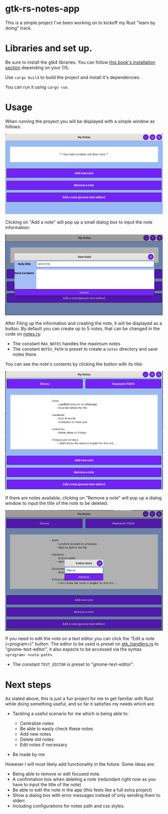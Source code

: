 # gtk-rs-notes-app
This is a simple project I've been working on to kickoff my Rust "learn by doing" track.

# Libraries and set up.
Be sure to install the gtk4 libraries. You can follow [this book's installation section](https://gtk-rs.org/gtk4-rs/stable/latest/book/installation.html) depending on your OS.

Use `cargo build` to build the project and install it's dependencies.

You can run it using `cargo run`.

# Usage

When running the proyect you will be displayed with a simple window as follows:

![fresh_open](media/fresh_open.png)

Clicking on "Add a note" will pop up a small dialog box to input the note information:

![add_note](media/add_note.png)

After Filing up the information and creating the note, it will be displayed as a button. By default you can create up to 5 notes, that can be changed in the code on [notes.rs](src/notes.rs):

- The constant `MAX_NOTES` handles the maximum notes
- The constant `NOTES_PATH` is preset to create a `notes` directory and save notes there.

You can see the note's contents by clicking the button with its title:

![note_contents](media/note_contents.png)

If there are notes available, clicking on "Remove a note" will pop up a dialog window to input the title of the note to be deleted:

![remove_note](media/remove_note.png)

If you need to edit the note on a text editor you can click the "Edit a note (\<program\>)" button. The editor to be used is preset on [gtk_handlers.rs](src/gtk_handlers.rs) to "gnome-text-editor", it also expects to be accessed via the syntax `<program> <note-path>`.

- The constant `TEXT_EDITOR` is preset to "gnome-text-editor".

# Next steps

As stated above, this is just a fun project for me to get familiar with Rust while doing something useful, and so far it satisfies my needs which are:
- Tackling a useful scenario for me which is being able to:
    - Centralize notes
    - Be able to easily check these notes
    - Add new notes
    - Delete old notes
    - Edit notes if necessary

- Be made by me

However I will most likely add functionality in the future. Some ideas are:
    
- Being able to remove or edit focused note.
- A confirmation box when deleting a note (redundant right now as you have to input the title of the note)
- Be able to edit the note in the app (this feels like a full extra project)
- Show a dialog box with error messages instead of only sending them to stderr.
- Including configurations for notes path and css styles.
